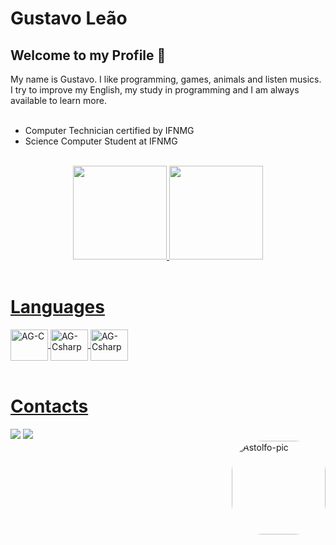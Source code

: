 <h1>Gustavo Leão</h1>

<div>
  <h2>Welcome to my Profile 💜</h2>
  My name is Gustavo. I like programming, games, animals and listen musics. I try to improve my English, my study in programming and I am always available to learn more.
   <ul><br>
   <li>Computer Technician certified by IFNMG</li>
   <li>Science Computer Student at IFNMG</li>
   </ul>
</div><br>

<div align="center">
  <a href="https://github.com/GustavoSantosLeao">
  <img height="150em" src="https://github-readme-stats.vercel.app/api?username=GustavoSantosLeao&show_icons=true&theme=synthwave&include_all_commits=true&count_private=true"/>
  <img height="150em" src="https://github-readme-stats.vercel.app/api/top-langs/?username=GustavoSantosLeao&layout=compact&langs_count=7&theme=synthwave"/>
</div>

<div style="display: inline_block"><br>

  <h1>Languages</h1>
  <img align="center" alt="AG-C" height="50" width="60" src="https://cdn.jsdelivr.net/gh/devicons/devicon/icons/c/c-original.svg" />
  <img align="center" alt="AG-Csharp" height="50" width="60" src="https://cdn.jsdelivr.net/gh/devicons/devicon/icons/csharp/csharp-original.svg" />
  <img align="center" alt="AG-Csharp" height="50" width="60" src="https://cdn.jsdelivr.net/gh/devicons/devicon/icons/cplusplus/cplusplus-original.svg" />
</div><br>

<div> 
  <h1>Contacts</h1>
  <a href = "mailto:gustavo.l.mav@gmail.com"><img src="https://img.shields.io/badge/-Gmail-%23333?style=for-the-badge&logo=gmail&logoColor=white" target="_blank"></a>
  <a href="https://www.instagram.com/gustavo.gotrix/" target="_blank"><img src="https://img.shields.io/badge/-Instagram-%23E4405F?style=for-the-badge&logo=instagram&logoColor=white" target="_blank"></a>
  </div>

  <div>
  <img align="right" alt="Astolfo-pic" height="150" style="border-radius:50px;" src="https://cdn.discordapp.com/attachments/879169429034893312/1039665576081117215/Astolfo.gif">
  </div>

